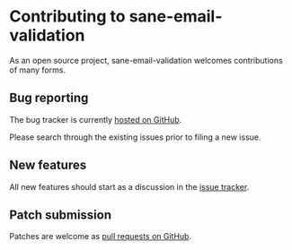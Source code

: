 # Contributing to sane-email-validation

As an open source project, sane-email-validation welcomes contributions of many forms.

## Bug reporting

The bug tracker is currently [hosted on GitHub](https://github.com/scottgonzalez/sane-email-validation/issues).

Please search through the existing issues prior to filing a new issue.

## New features

All new features should start as a discussion in the [issue tracker](https://github.com/scottgonzalez/sane-email-validation/issues).

## Patch submission

Patches are welcome as [pull requests on GitHub](https://github.com/scottgonzalez/sane-email-validation/pulls).